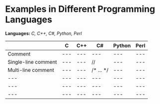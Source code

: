 # Examples in Different Programming Languages
**Languages:** _C, C++, C#, Python, Perl_

| | C | C++ | C# | Python | Perl |
| --- | --- |  --- | --- | --- | --- |
| Comment | --- |  --- | --- | --- | --- |
| Single-line comment | --- |  --- | // | --- | --- |
| Multi-line comment | --- |  --- | /* ... */ | --- | --- |
| --- | --- |  --- | --- | --- | --- |
| --- | --- |  --- | --- | --- | --- |
| --- | --- |  --- | --- | --- | --- |
